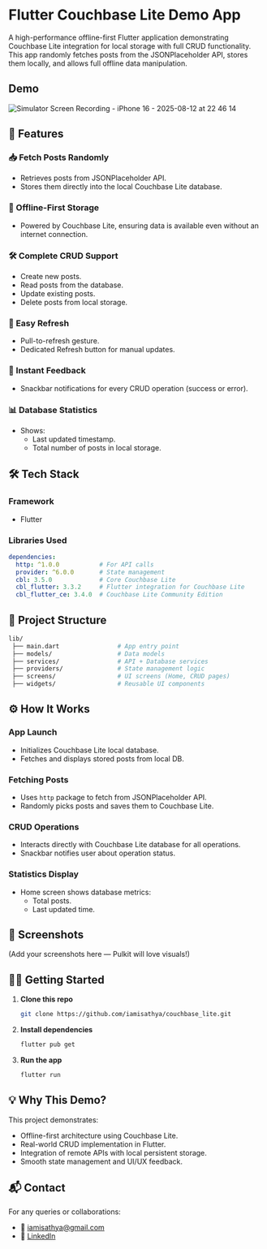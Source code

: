 # Flutter Couchbase Lite Demo App

A high-performance offline-first Flutter application demonstrating Couchbase Lite integration for local storage with full CRUD functionality. This app randomly fetches posts from the JSONPlaceholder API, stores them locally, and allows full offline data manipulation.

## Demo

![Simulator Screen Recording - iPhone 16 - 2025-08-12 at 22 46 14](https://github.com/user-attachments/assets/55a45bca-498e-4873-8504-d35c600716f1)



## 🚀 Features

### 📥 Fetch Posts Randomly
- Retrieves posts from JSONPlaceholder API.
- Stores them directly into the local Couchbase Lite database.

### 💾 Offline-First Storage
- Powered by Couchbase Lite, ensuring data is available even without an internet connection.

### 🛠 Complete CRUD Support
- Create new posts.
- Read posts from the database.
- Update existing posts.
- Delete posts from local storage.

### 🔄 Easy Refresh
- Pull-to-refresh gesture.
- Dedicated Refresh button for manual updates.

### 📢 Instant Feedback
- Snackbar notifications for every CRUD operation (success or error).

### 📊 Database Statistics
- Shows:
  - Last updated timestamp.
  - Total number of posts in local storage.

## 🛠 Tech Stack

### Framework
- Flutter

### Libraries Used
```yaml
dependencies:
  http: ^1.0.0           # For API calls
  provider: ^6.0.0       # State management
  cbl: 3.5.0             # Core Couchbase Lite
  cbl_flutter: 3.3.2     # Flutter integration for Couchbase Lite
  cbl_flutter_ce: 3.4.0  # Couchbase Lite Community Edition
```

## 📂 Project Structure
```bash
lib/
 ├── main.dart                # App entry point
 ├── models/                  # Data models
 ├── services/                # API + Database services
 ├── providers/               # State management logic
 ├── screens/                 # UI screens (Home, CRUD pages)
 ├── widgets/                 # Reusable UI components
```

## ⚙️ How It Works

### App Launch
- Initializes Couchbase Lite local database.
- Fetches and displays stored posts from local DB.

### Fetching Posts
- Uses `http` package to fetch from JSONPlaceholder API.
- Randomly picks posts and saves them to Couchbase Lite.

### CRUD Operations
- Interacts directly with Couchbase Lite database for all operations.
- Snackbar notifies user about operation status.

### Statistics Display
- Home screen shows database metrics:
  - Total posts.
  - Last updated time.

## 📸 Screenshots
(Add your screenshots here — Pulkit will love visuals!)

## 🏃‍♂️ Getting Started

1. **Clone this repo**
   ```bash
   git clone https://github.com/iamisathya/couchbase_lite.git
   ```

2. **Install dependencies**
   ```bash
   flutter pub get
   ```

3. **Run the app**
   ```bash
   flutter run
   ```

## 💡 Why This Demo?
This project demonstrates:
- Offline-first architecture using Couchbase Lite.
- Real-world CRUD implementation in Flutter.
- Integration of remote APIs with local persistent storage.
- Smooth state management and UI/UX feedback.

## 📬 Contact
For any queries or collaborations:
- 📧 [iamisathya@gmail.com](mailto:iamisathya@gmail.com)
- 💼 [LinkedIn](https://www.linkedin.com/in/iamisathya)
